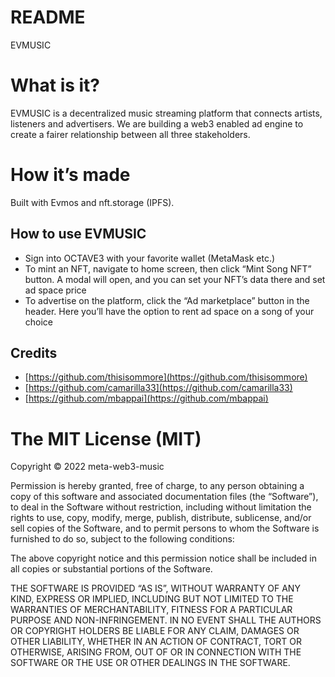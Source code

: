 # README

EVMUSIC

# What is it?

EVMUSIC is a decentralized music streaming platform that connects artists, listeners and advertisers. We are building a web3 enabled ad engine to create a fairer relationship between all three stakeholders.

# How it’s made

Built with Evmos and nft.storage (IPFS).

## How to use EVMUSIC

- Sign into OCTAVE3 with your favorite wallet (MetaMask etc.)
- To mint an NFT, navigate to home screen, then click “Mint Song NFT” button. A modal will open, and you can set your NFT’s data there and set ad space price
- To advertise on the platform, click the “Ad marketplace” button in the header. Here you’ll have the option to rent ad space on a song of your choice

## Credits

- [https://github.com/thisisommore](https://github.com/thisisommore)
- [https://github.com/camarilla33](https://github.com/camarilla33)
- [https://github.com/mbappai](https://github.com/mbappai)

# The MIT License (MIT)

Copyright © 2022 meta-web3-music

Permission is hereby granted, free of charge, to any person obtaining a copy of this software and associated documentation files (the “Software”), to deal in the Software without restriction, including without limitation the rights to use, copy, modify, merge, publish, distribute, sublicense, and/or sell copies of the Software, and to permit persons to whom the Software is furnished to do so, subject to the following conditions:

The above copyright notice and this permission notice shall be included in all copies or substantial portions of the Software.

THE SOFTWARE IS PROVIDED “AS IS”, WITHOUT WARRANTY OF ANY KIND, EXPRESS OR IMPLIED, INCLUDING BUT NOT LIMITED TO THE WARRANTIES OF MERCHANTABILITY, FITNESS FOR A PARTICULAR PURPOSE AND NON-INFRINGEMENT. IN NO EVENT SHALL THE AUTHORS OR COPYRIGHT HOLDERS BE LIABLE FOR ANY CLAIM, DAMAGES OR OTHER LIABILITY, WHETHER IN AN ACTION OF CONTRACT, TORT OR OTHERWISE, ARISING FROM, OUT OF OR IN CONNECTION WITH THE SOFTWARE OR THE USE OR OTHER DEALINGS IN THE SOFTWARE.
